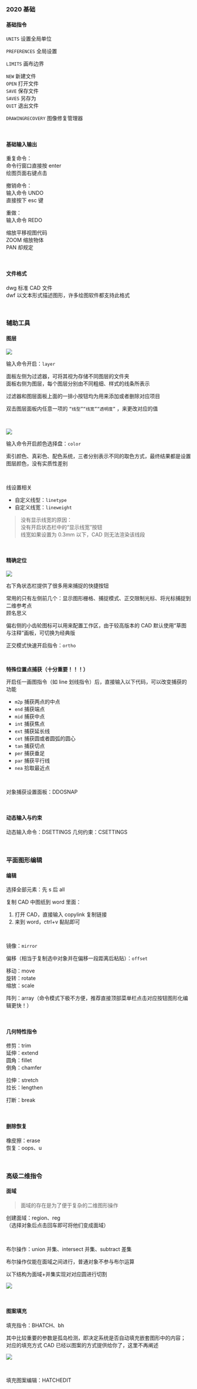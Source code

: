 ### 2020 基础

#### 基础指令

`UNITS` 设置全局单位

`PREFERENCES` 全局设置

`LIMITS` 画布边界

`NEW` 新建文件  
`OPEN` 打开文件  
`SAVE` 保存文件  
`SAVES` 另存为  
`QUIT` 退出文件

`DRAWINGRECOVERY` 图像修复管理器

<br>

#### 基础输入输出

重复命令：  
命令行窗口直接按 enter  
绘图页面右键点击

撤销命令：  
输入命令 UNDO  
直接按下 esc 键

重做：  
输入命令 REDO

缩放平移视图代码  
ZOOM 缩放物体  
PAN 却规定

<br>

#### 文件格式

dwg 标准 CAD 文件  
dwf 以文本形式描述图形，许多绘图软件都支持此格式

<br>

### 辅助工具

#### 图层

![](./image/2020basic/b1.png)

输入命令开启：`layer`

面板左侧为过滤器，可将其视为存储不同图层的文件夹  
面板右侧为图层，每个图层分别由不同粗细、样式的线条所表示

过滤器和图层面板上面的一排小按钮均为用来添加或者删除对应项目

双击图层面板内任意一项的 `“线型”“线宽”“透明度”` ，来更改对应的值

<br>

![](./image/2020basic/b2.png)

输入命令开启颜色选择盘：`color`

索引颜色、真彩色、配色系统，三者分别表示不同的取色方式，最终结果都是设置图层颜色，没有实质性差别

<br>

线设置相关

- 自定义线型：`linetype`
- 自定义线宽：`lineweight`

> 没有显示线宽的原因：  
> 没有开启状态栏中的“显示线宽”按钮  
> 线宽如果设置为 0.3mm 以下，CAD 则无法渲染该线段

<br>

#### 精确定位

![](./image/2020basic/b3.png)

右下角状态栏提供了很多用来捕捉的快捷按钮

常用的只有左侧前几个：显示图形栅格、捕捉模式、正交限制光标、将光标捕捉到二维参考点  
顾名思义

偏右侧的小齿轮图标可以用来配置工作区，由于较高版本的 CAD 默认使用“草图与注释”画板，可切换为经典版

正交模式快速开启指令：`ortho`

<br>

**特殊位置点捕获（十分重要！！！）**

开启任一画图指令（如 line 划线指令）后，直接输入以下代码，可以改变捕获的功能

- `m2p` 捕获两点的中点
- `end` 捕获端点
- `mid` 捕获中点
- `int` 捕获焦点
- `ext` 捕获延长线
- `cet` 捕获圆或者圆弧的圆心
- `tan` 捕获切点
- `per` 捕获垂足
- `par` 捕获平行线
- `nea` 拾取最近点

<br>

对象捕获设置面板：DDOSNAP

<br>

#### 动态输入与约束

动态输入命令：DSETTINGS
几何约束：CSETTINGS

<br>

### 平面图形编辑

#### 编辑

选择全部元素：先 s 后 all

复制 CAD 中图纸到 word 里面：

1. 打开 CAD，直接输入 copylink 复制链接
2. 来到 word，ctrl+v 黏贴即可

<br>

镜像：`mirror`

偏移（相当于复制选中对象并在偏移一段距离后粘贴）：`offset`

移动：move  
旋转：rotate  
缩放：scale

阵列：array（命令模式下极不方便，推荐直接顶部菜单栏点击对应按钮图形化编辑更快！）

<br>

#### 几何特性指令

修剪：trim  
延伸：extend  
圆角：fillet  
倒角：chamfer

拉伸：stretch  
拉长：lengthen

打断：break

<br>

#### 删除恢复

橡皮擦：erase  
恢复：oops、u

<br>

### 高级二维指令

#### 面域

> 面域的存在是为了便于复杂的二维图形操作

创建面域：region、reg  
（选择对象后点击回车即可将他们变成面域）

<br>

布尔操作：union 并集、intersect 并集、subtract 差集

布尔操作仅能在面域之间进行，普通对象不参与布尔运算

以下结构为面域+并集实现对对应圆进行切割

![](./image/2020basic/b4.png)

<br>

#### 图案填充

填充指令：BHATCH、bh

其中比较重要的参数是孤岛检测，即决定系统是否自动填充嵌套图形中的内容；  
对应的填充方式 CAD 已经以图案的方式提供给你了，这里不再阐述

![](./image/2020basic/b5.png)

<br>

填充图案编辑：HATCHEDIT
